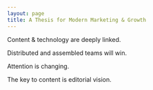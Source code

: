 ```yaml
---
layout: page
title: A Thesis for Modern Marketing & Growth
---
```


Content & technology are deeply linked.

Distributed and assembled teams will win.

Attention is changing.

The key to content is editorial vision.
 